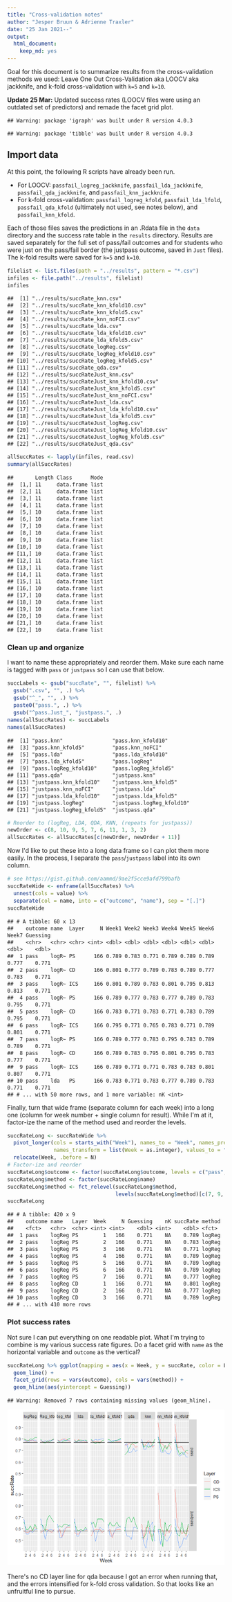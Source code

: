 ```yaml
---
title: "Cross-validation notes"
author: "Jesper Bruun & Adrienne Traxler"
date: "25 Jan 2021--"
output: 
  html_document: 
    keep_md: yes
---
```




Goal for this document is to summarize results from the cross-validation methods we used: Leave One Out Cross-Validation aka LOOCV aka jackknife, and k-fold cross-validation with `k=5` and `k=10`.

**Update 25 Mar:** Updated success rates (LOOCV files were using an outdated set of predictors) and remade the facet grid plot. 


```
## Warning: package 'igraph' was built under R version 4.0.3
```

```
## Warning: package 'tibble' was built under R version 4.0.3
```

## Import data

At this point, the following R scripts have already been run. 

* For LOOCV: `passfail_logreg_jackknife`, `passfail_lda_jackknife`, `passfail_qda_jackknife`, and `passfail_knn_jackknife`. 
* For k-fold cross-validation: `passfail_logreg_kfold`, `passfail_lda_lfold`, `passfail_qda_kfold` (ultimately not used, see notes below), and `passfail_knn_kfold`. 

Each of those files saves the predictions in an .Rdata file in the `data` directory and the success rate table in the `results` directory. Results are saved separately for the full set of pass/fail outcomes and for students who were just on the pass/fail border (the justpass outcome, saved in `Just` files). The k-fold results were saved for `k=5` and `k=10`. 


```r
filelist <- list.files(path = "../results", pattern = "*.csv")
infiles <- file.path("../results", filelist)
infiles 
```

```
##  [1] "../results/succRate_knn.csv"               
##  [2] "../results/succRate_knn_kfold10.csv"       
##  [3] "../results/succRate_knn_kfold5.csv"        
##  [4] "../results/succRate_knn_noFCI.csv"         
##  [5] "../results/succRate_lda.csv"               
##  [6] "../results/succRate_lda_kfold10.csv"       
##  [7] "../results/succRate_lda_kfold5.csv"        
##  [8] "../results/succRate_logReg.csv"            
##  [9] "../results/succRate_logReg_kfold10.csv"    
## [10] "../results/succRate_logReg_kfold5.csv"     
## [11] "../results/succRate_qda.csv"               
## [12] "../results/succRateJust_knn.csv"           
## [13] "../results/succRateJust_knn_kfold10.csv"   
## [14] "../results/succRateJust_knn_kfold5.csv"    
## [15] "../results/succRateJust_knn_noFCI.csv"     
## [16] "../results/succRateJust_lda.csv"           
## [17] "../results/succRateJust_lda_kfold10.csv"   
## [18] "../results/succRateJust_lda_kfold5.csv"    
## [19] "../results/succRateJust_logReg.csv"        
## [20] "../results/succRateJust_logReg_kfold10.csv"
## [21] "../results/succRateJust_logReg_kfold5.csv" 
## [22] "../results/succRateJust_qda.csv"
```

```r
allSuccRates <- lapply(infiles, read.csv) 
summary(allSuccRates)
```

```
##       Length Class      Mode
##  [1,] 11     data.frame list
##  [2,] 11     data.frame list
##  [3,] 11     data.frame list
##  [4,] 11     data.frame list
##  [5,] 10     data.frame list
##  [6,] 10     data.frame list
##  [7,] 10     data.frame list
##  [8,] 10     data.frame list
##  [9,] 10     data.frame list
## [10,] 10     data.frame list
## [11,] 10     data.frame list
## [12,] 11     data.frame list
## [13,] 11     data.frame list
## [14,] 11     data.frame list
## [15,] 11     data.frame list
## [16,] 10     data.frame list
## [17,] 10     data.frame list
## [18,] 10     data.frame list
## [19,] 10     data.frame list
## [20,] 10     data.frame list
## [21,] 10     data.frame list
## [22,] 10     data.frame list
```


### Clean up and organize

I want to name these appropriately and reorder them. Make sure each name is tagged with `pass` or `justpass` so I can use that below. 


```r
succLabels <- gsub("succRate", "", filelist) %>% 
  gsub(".csv", "", .) %>% 
  gsub("^_", "", .) %>% 
  paste0("pass.", .) %>% 
  gsub("^pass.Just_", "justpass.", .)
names(allSuccRates) <- succLabels
names(allSuccRates)
```

```
##  [1] "pass.knn"                "pass.knn_kfold10"       
##  [3] "pass.knn_kfold5"         "pass.knn_noFCI"         
##  [5] "pass.lda"                "pass.lda_kfold10"       
##  [7] "pass.lda_kfold5"         "pass.logReg"            
##  [9] "pass.logReg_kfold10"     "pass.logReg_kfold5"     
## [11] "pass.qda"                "justpass.knn"           
## [13] "justpass.knn_kfold10"    "justpass.knn_kfold5"    
## [15] "justpass.knn_noFCI"      "justpass.lda"           
## [17] "justpass.lda_kfold10"    "justpass.lda_kfold5"    
## [19] "justpass.logReg"         "justpass.logReg_kfold10"
## [21] "justpass.logReg_kfold5"  "justpass.qda"
```

```r
# Reorder to (logReg, LDA, QDA, KNN, (repeats for justpass))
newOrder <- c(8, 10, 9, 5, 7, 6, 11, 1, 3, 2)  
allSuccRates <- allSuccRates[c(newOrder, newOrder + 11)]
```

Now I'd like to put these into a long data frame so I can plot them more easily. In the process, I separate the `pass`/`justpass` label into its own column. 


```r
# see https://gist.github.com/aammd/9ae2f5cce9afd799bafb
succRateWide <- enframe(allSuccRates) %>% 
  unnest(cols = value) %>% 
  separate(col = name, into = c("outcome", "name"), sep = "[.]")
succRateWide
```

```
## # A tibble: 60 x 13
##    outcome name  Layer     N Week1 Week2 Week3 Week4 Week5 Week6 Week7 Guessing
##    <chr>   <chr> <chr> <int> <dbl> <dbl> <dbl> <dbl> <dbl> <dbl> <dbl>    <dbl>
##  1 pass    logR~ PS      166 0.789 0.783 0.771 0.789 0.789 0.789 0.777    0.771
##  2 pass    logR~ CD      166 0.801 0.777 0.789 0.783 0.789 0.777 0.783    0.771
##  3 pass    logR~ ICS     166 0.801 0.789 0.783 0.801 0.795 0.813 0.813    0.771
##  4 pass    logR~ PS      166 0.789 0.777 0.783 0.777 0.789 0.783 0.795    0.771
##  5 pass    logR~ CD      166 0.783 0.771 0.783 0.771 0.783 0.789 0.795    0.771
##  6 pass    logR~ ICS     166 0.795 0.771 0.765 0.783 0.771 0.789 0.801    0.771
##  7 pass    logR~ PS      166 0.789 0.777 0.783 0.795 0.783 0.789 0.789    0.771
##  8 pass    logR~ CD      166 0.789 0.783 0.795 0.801 0.795 0.783 0.777    0.771
##  9 pass    logR~ ICS     166 0.789 0.771 0.771 0.783 0.783 0.801 0.807    0.771
## 10 pass    lda   PS      166 0.783 0.771 0.783 0.777 0.789 0.783 0.771    0.771
## # ... with 50 more rows, and 1 more variable: nK <int>
```

Finally, turn that wide frame (separate column for each week) into a long one (column for week number + single column for result). While I'm at it, factor-ize the name of the method used and reorder the levels. 


```r
succRateLong <- succRateWide %>% 
  pivot_longer(cols = starts_with("Week"), names_to = "Week", names_prefix = "Week", 
               names_transform = list(Week = as.integer), values_to = "succRate") %>% 
  relocate(Week, .before = N)
# Factor-ize and reorder
succRateLong$outcome <- factor(succRateLong$outcome, levels = c("pass", "justpass"))
succRateLong$method <- factor(succRateLong$name)  
succRateLong$method <- fct_relevel(succRateLong$method, 
                                   levels(succRateLong$method)[c(7, 9, 8, 4, 6, 5, 10, 1, 3, 2)])
succRateLong
```

```
## # A tibble: 420 x 9
##    outcome name   Layer  Week     N Guessing    nK succRate method
##    <fct>   <chr>  <chr> <int> <int>    <dbl> <int>    <dbl> <fct> 
##  1 pass    logReg PS        1   166    0.771    NA    0.789 logReg
##  2 pass    logReg PS        2   166    0.771    NA    0.783 logReg
##  3 pass    logReg PS        3   166    0.771    NA    0.771 logReg
##  4 pass    logReg PS        4   166    0.771    NA    0.789 logReg
##  5 pass    logReg PS        5   166    0.771    NA    0.789 logReg
##  6 pass    logReg PS        6   166    0.771    NA    0.789 logReg
##  7 pass    logReg PS        7   166    0.771    NA    0.777 logReg
##  8 pass    logReg CD        1   166    0.771    NA    0.801 logReg
##  9 pass    logReg CD        2   166    0.771    NA    0.777 logReg
## 10 pass    logReg CD        3   166    0.771    NA    0.789 logReg
## # ... with 410 more rows
```



### Plot success rates

Not sure I can put everything on one readable plot. What I'm trying to combine is my various success rate figures. Do a facet grid with `name` as the horizontal variable and `outcome` as the vertical?


```r
succRateLong %>% ggplot(mapping = aes(x = Week, y = succRate, color = Layer)) +
  geom_line() + 
  facet_grid(rows = vars(outcome), cols = vars(method)) + 
  geom_hline(aes(yintercept = Guessing))
```

```
## Warning: Removed 7 rows containing missing values (geom_hline).
```

![](cross_validation_files/figure-html/unnamed-chunk-5-1.png)<!-- -->

There's no CD layer line for qda because I got an error when running that, and the errors intensified for k-fold cross validation. So that looks like an unfruitful line to pursue. 

